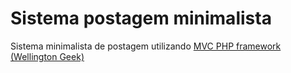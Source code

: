 # Sistema postagem minimalista
Sistema minimalista de postagem utilizando [MVC PHP framework (Wellington Geek)](https://github.com/wellingtongeek/phpmvc)
